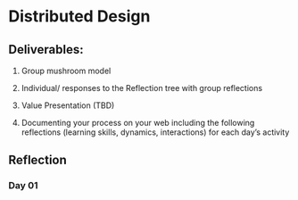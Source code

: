 # Distributed Design

## Deliverables: 
1. Group mushroom model 


2. Individual/ responses to the Reflection tree with group reflections
3. Value Presentation (TBD)
4. Documenting your process on your web including the following reflections (learning skills, dynamics, interactions) for each day’s activity

## Reflection

### Day 01

